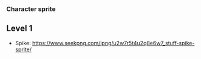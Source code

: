 ### Character sprite

## Level 1
- Spike: https://www.seekpng.com/ipng/u2w7r5t4u2q8e6w7_stuff-spike-sprite/

